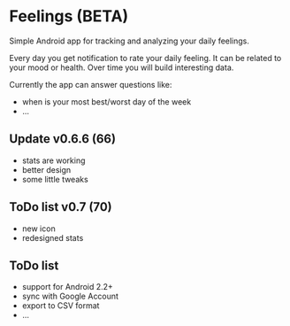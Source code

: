 Feelings (BETA)
========

Simple Android app for tracking and analyzing your daily feelings.

Every day you get notification to rate your daily feeling. It can be related to your mood or health. Over time you will build interesting data.

Currently the app can answer questions like:
- when is your most best/worst day of the week
- ...

Update v0.6.6 (66)
-----------
- stats are working
- better design
- some little tweaks

ToDo list v0.7 (70)
-----------
- new icon
- redesigned stats

ToDo list
-----------
- support for Android 2.2+
- sync with Google Account
- export to CSV format
- ...
